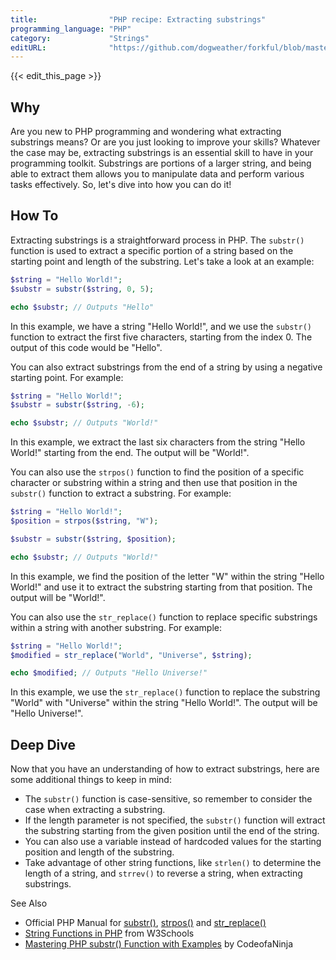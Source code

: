 ```yaml
---
title:                "PHP recipe: Extracting substrings"
programming_language: "PHP"
category:             "Strings"
editURL:              "https://github.com/dogweather/forkful/blob/master/content/en/php/extracting-substrings.md"
---
```


{{< edit_this_page >}}

## Why

Are you new to PHP programming and wondering what extracting substrings means? Or are you just looking to improve your skills? Whatever the case may be, extracting substrings is an essential skill to have in your programming toolkit. Substrings are portions of a larger string, and being able to extract them allows you to manipulate data and perform various tasks effectively. So, let's dive into how you can do it!

## How To 
Extracting substrings is a straightforward process in PHP. The `substr()` function is used to extract a specific portion of a string based on the starting point and length of the substring. Let's take a look at an example:

```PHP
$string = "Hello World!";
$substr = substr($string, 0, 5);

echo $substr; // Outputs "Hello"
```

In this example, we have a string "Hello World!", and we use the `substr()` function to extract the first five characters, starting from the index 0. The output of this code would be "Hello". 

You can also extract substrings from the end of a string by using a negative starting point. For example:

```PHP
$string = "Hello World!";
$substr = substr($string, -6);

echo $substr; // Outputs "World!"
```

In this example, we extract the last six characters from the string "Hello World!" starting from the end. The output will be "World!".

You can also use the `strpos()` function to find the position of a specific character or substring within a string and then use that position in the `substr()` function to extract a substring. For example:

```PHP
$string = "Hello World!";
$position = strpos($string, "W");

$substr = substr($string, $position);

echo $substr; // Outputs "World!"
```
In this example, we find the position of the letter "W" within the string "Hello World!" and use it to extract the substring starting from that position. The output will be "World!".

You can also use the `str_replace()` function to replace specific substrings within a string with another substring. For example:

```PHP
$string = "Hello World!";
$modified = str_replace("World", "Universe", $string);

echo $modified; // Outputs "Hello Universe!"
```

In this example, we use the `str_replace()` function to replace the substring "World" with "Universe" within the string "Hello World!". The output will be "Hello Universe!".

## Deep Dive

Now that you have an understanding of how to extract substrings, here are some additional things to keep in mind:

- The `substr()` function is case-sensitive, so remember to consider the case when extracting a substring.
- If the length parameter is not specified, the `substr()` function will extract the substring starting from the given position until the end of the string.
- You can also use a variable instead of hardcoded values for the starting position and length of the substring.
- Take advantage of other string functions, like `strlen()` to determine the length of a string, and `strrev()` to reverse a string, when extracting substrings.

See Also
- Official PHP Manual for [substr()](https://www.php.net/manual/en/function.substr.php), [strpos()](https://www.php.net/manual/en/function.strpos.php) and [str_replace()](https://www.php.net/manual/en/function.str-replace.php)
- [String Functions in PHP](https://www.w3schools.com/php/php_ref_string.asp) from W3Schools
- [Mastering PHP substr() Function with Examples](https://www.codeofaninja.com/2016/04/mastering-php-substr-function-with-examples.html) by CodeofaNinja